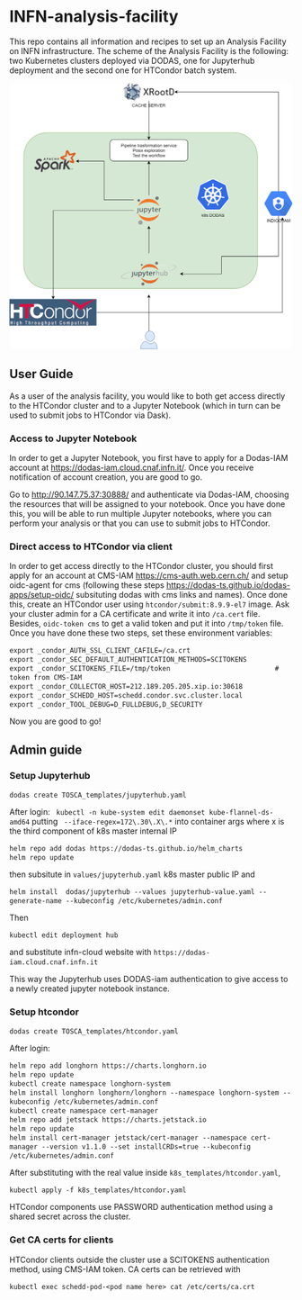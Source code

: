 # INFN-analysis-facility
This repo contains all information and recipes to set up an Analysis Facility on INFN infrastructure. The scheme of the Analysis Facility is the following: two Kubernetes clusters deployed via DODAS, one for Jupyterhub deployment and the second one for HTCondor batch system. 

![alt text](AnalysisFacility_OSG_2.png)

## User Guide
As a user of the analysis facility, you would like to both get access directly to the HTCondor cluster and to a Jupyter Notebook (which in turn can be used to submit jobs to HTCondor via Dask).

### Access to Jupyter Notebook
In order to get a Jupyter Notebook, you first have to apply for a Dodas-IAM account at https://dodas-iam.cloud.cnaf.infn.it/. Once you receive notification of account creation, you are good to go.

Go to http://90.147.75.37:30888/ and authenticate via Dodas-IAM, choosing the resources that will be assigned to your notebook. Once you have done this, you will be able to run multiple Jupyter notebooks, where you can perform your analysis or that you can use to submit jobs to HTCondor.

### Direct access to HTCondor via client
In order to get access directly to the HTCondor cluster, you should first apply for an account at CMS-IAM https://cms-auth.web.cern.ch/ and setup oidc-agent for cms (following these steps https://dodas-ts.github.io/dodas-apps/setup-oidc/ subsituting dodas with cms links and names). Once done this, create an HTCondor user using ```htcondor/submit:8.9.9-el7``` image. Ask your cluster admin for a CA certificate and write it into ```/ca.cert``` file. Besides, ```oidc-token cms``` to get a valid token and put it into ```/tmp/token``` file. Once you have done these two steps, set these environment variables:
```
export _condor_AUTH_SSL_CLIENT_CAFILE=/ca.crt
export _condor_SEC_DEFAULT_AUTHENTICATION_METHODS=SCITOKENS
export _condor_SCITOKENS_FILE=/tmp/token                          # token from CMS-IAM
export _condor_COLLECTOR_HOST=212.189.205.205.xip.io:30618
export _condor_SCHEDD_HOST=schedd.condor.svc.cluster.local
export _condor_TOOL_DEBUG=D_FULLDEBUG,D_SECURITY
```
Now you are good to go!

## Admin guide 

### Setup Jupyterhub

``` 
dodas create TOSCA_templates/jupyterhub.yaml 
```
After login:
``` kubectl -n kube-system edit daemonset kube-flannel-ds-amd64``` putting ``` --iface-regex=172\.30\.X\.*``` into container args where x is the third component of k8s master internal IP
```
helm repo add dodas https://dodas-ts.github.io/helm_charts
helm repo update
```
then subsitute in ```values/jupyterhub.yaml``` k8s master public IP and 
```
helm install  dodas/jupyterhub --values jupyterhub-value.yaml --generate-name --kubeconfig /etc/kubernetes/admin.conf
```
Then 
```
kubectl edit deployment hub
```
and substitute infn-cloud website with ```https://dodas-iam.cloud.cnaf.infn.it```

This way the Jupyterhub uses DODAS-iam authentication to give access to a newly created jupyter notebook instance.

### Setup htcondor
``` 
dodas create TOSCA_templates/htcondor.yaml
```

After login:
```
helm repo add longhorn https://charts.longhorn.io
helm repo update
kubectl create namespace longhorn-system
helm install longhorn longhorn/longhorn --namespace longhorn-system --kubeconfig /etc/kubernetes/admin.conf
kubectl create namespace cert-manager
helm repo add jetstack https://charts.jetstack.io
helm repo update
helm install cert-manager jetstack/cert-manager --namespace cert-manager --version v1.1.0 --set installCRDs=true --kubeconfig /etc/kubernetes/admin.conf
```
After substituting <k8s master public ip> with the real value inside ```k8s_templates/htcondor.yaml```,
```
kubectl apply -f k8s_templates/htcondor.yaml
```
HTCondor components use PASSWORD authentication method using a shared secret across the cluster.

### Get CA certs for clients

HTCondor clients outside the cluster use a SCITOKENS authentication method, using CMS-IAM token. CA certs can be retrieved with
```
kubectl exec schedd-pod-<pod name here> cat /etc/certs/ca.crt
```



